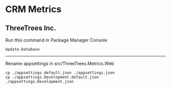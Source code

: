 # CRM Metrics
## ThreeTrees Inc.

Run this command in Package Manager Console

```
Update-Database
```

---

Rename appsettings in src/ThreeTrees.Metrics.Web
```
cp ./appsettings.default.json ./appsettings.json
cp ./appsettings.Development.default.json ./appsettings.Development.json
```